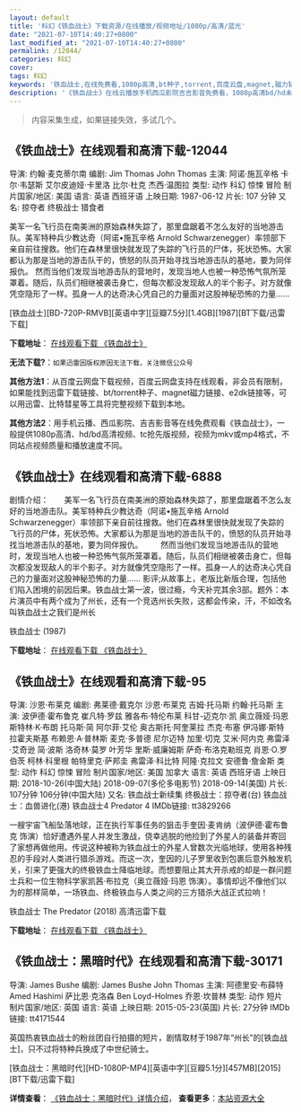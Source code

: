```yaml
---
layout: default
title: '科幻《铁血战士》下载资源/在线播放/视频地址/1080p/高清/蓝光'
date: "2021-07-10T14:40:27+0800"
last_modified_at: "2021-07-10T14:40:27+0800"
permalink: /12044/
categories: 科幻
cover:
tags: 科幻
keywords: '铁血战士,在线免费看,1080p高清,bt种子,torrent,百度云盘,magnet,磁力链,迅雷下载资源'
description: '《铁血战士》在线云播放手机西瓜影院吉吉影音免费看，1080p高清bd/hd未删减完整版和tc抢先枪版，mkv/mp4格式，附带bt/torrent种子、magnet/磁力链、百度云盘、网盘资源迅雷下载链接'
---
```


>内容采集生成，如果链接失效，多试几个。


## 《铁血战士》在线观看和高清下载-12044

导演: 约翰·麦克蒂尔南 编剧: Jim Thomas John Thomas 主演: 阿诺·施瓦辛格 卡尔·韦瑟斯 艾尔皮迪娅·卡里洛 比尔·杜克 杰西·温图拉 类型: 动作 科幻 惊悚 冒险 制片国家/地区: 美国 语言: 英语 西班牙语 上映日期: 1987-06-12 片长: 107 分钟 又名: 掠夺者 终极战士 猎食者

美军一名飞行员在南美洲的原始森林失踪了，那里盘踞着不怎么友好的当地游击队。美军特种兵少教达奇（阿诺•施瓦辛格 Arnold Schwarzenegger）率领部下亲自前往搜救。他们在森林里很快就发现了失踪的飞行员的尸体，死状恐怖。大家都认为那是当地的游击队干的，愤怒的队员开始寻找当地游击队的基地，要为同伴报仇。 然而当他们发现当地游击队的营地时，发现当地人也被一种恐怖气氛所笼罩着。随后，队员们相继被袭击身亡，但每次都没发现敌人的半个影子。对方就像凭空隐形了一样。孤身一人的达奇决心凭自己的力量面对这股神秘恐怖的力量……


[铁血战士][BD-720P-RMVB][英语中字][豆瓣7.5分][1.4GB][1987][BT下载/迅雷下载]

**下载地址**： [在线观看下载 《铁血战士》](https://www.btdx8.com/torrent/predator_1987.html) 


**无法下载?**：`如果迅雷因版权原因无法下载，关注微信公众号 `

**其他方法1**：从百度云网盘下载视频，百度云网盘支持在线观看，非会员有限制，如果能找到迅雷下载链接、bt/torrent种子、magnet磁力链接、e2dk链接等，可以用迅雷、比特彗星等工具将完整视频下载到本地。

**其他方法2**：用手机云播、西瓜影院、吉吉影音等在线免费观看《铁血战士》，一般提供1080p高清、hd/bd高清视频、tc抢先版视频，视频为mkv或mp4格式，不同站点视频质量和播放速度不同。


## 《铁血战士》在线观看和高清下载-6888

剧情介绍：　　美军一名飞行员在南美洲的原始森林失踪了，那里盘踞着不怎么友好的当地游击队。美军特种兵少教达奇（阿诺•施瓦辛格 Arnold Schwarzenegger）率领部下亲自前往搜救。他们在森林里很快就发现了失踪的飞行员的尸体，死状恐怖。大家都认为那是当地的游击队干的，愤怒的队员开始寻找当地游击队的基地，要为同伴报仇。 　　然而当他们发现当地游击队的营地时，发现当地人也被一种恐怖气氛所笼罩着。随后，队员们相继被袭击身亡，但每次都没发现敌人的半个影子。对方就像凭空隐形了一样。孤身一人的达奇决心凭自己的力量面对这股神秘恐怖的力量…… 影评;从故事上，老版比新版合理，包括他们陷入困境的前因后果。铁血战士第一波，很过瘾，今天补完其余3部。题外：本片演员中有两个成为了州长，还有一个竞选州长失败，这都会传染，汗，不如改名叫铁血战士之我们是州长


铁血战士 (1987)

**下载地址**： [在线观看下载 《铁血战士》](https://www.btbtdy.me/btdy/dy7974.html) 


## 《铁血战士》在线观看和高清下载-95

导演: 沙恩·布莱克 编剧: 弗莱德·戴克尔 沙恩·布莱克 吉姆·托马斯 约翰·托马斯 主演: 波伊德·霍布鲁克 崔凡特·罗兹 雅各布·特伦布莱 科甘-迈克尔·凯 奥立薇娅·玛恩 斯特林·K·布朗 托马斯·简 阿尔菲·艾伦 奥古斯托·阿奎莱拉 杰克·布塞 伊冯娜·斯特拉霍夫斯基 布赖恩·A·普林斯 麦克·多普德 尼尔迈特 加里·切克 艾米·阿内克 弗雷泽·艾奇逊 简·波斯 洛奇林·莫罗 叶芳华 里斯·威廉姆斯 萨奇·布洛克勒班克 肖恩·O.罗伯茨 柯林·科里根 帕特里克·萨邦圭 弗雷泽·科比特 阿隆·克拉文 安德鲁·詹金斯 类型: 动作 科幻 惊悚 冒险 制片国家/地区: 美国 加拿大 语言: 英语 西班牙语 上映日期: 2018-10-26(中国大陆) 2018-09-07(多伦多电影节) 2018-09-14(美国) 片长: 107分钟 106分钟(中国大陆) 又名: 铁血战士新续集 终极战士：掠夺者(台) 铁血战士：血兽进化(港) 铁血战士4 Predator 4 IMDb链接: tt3829266

一艘宇宙飞船坠落地球，正在执行军事任务的狙击手奎因·麦肯纳（波伊德·霍布鲁克 饰演）恰好遭遇外星人并发生激战，侥幸逃脱的他捡到了外星人的装备并寄回了家想再做他用。传说这种被称为铁血战士的外星人曾数次光临地球，使用各种残忍的手段对人类进行猎杀游戏。而这一次，奎因的儿子罗里收到包裹后意外触发机关，引来了更强大的终极铁血士降临地球。而想要阻止其大开杀戒的却是一群问题士兵和一位生物科学家凯茜·布拉克（奥立薇娅·玛恩 饰演）。事情却远不像他们以为的那样简单，一场铁血、终极铁血与人类之间的三方猎杀大战正式拉响！


铁血战士 The Predator (2018) 高清迅雷下载

**下载地址**： [在线观看下载 《铁血战士》](https://www.xl720.com/thunder/32789.html) 


## 《铁血战士：黑暗时代》在线观看和高清下载-30171

导演: James Bushe 编剧: James Bushe John Thomas 主演: 阿德里安·布薛特 Amed Hashimi 萨比恩·克洛森 Ben Loyd-Holmes 乔恩·坎普林 类型: 动作 短片 制片国家/地区: 英国 语言: 英语 上映日期: 2015-05-23(英国) 片长: 27分钟 IMDb链接: tt4171544

英国热衷铁血战士的粉丝团自行拍摄的短片，剧情取材于1987年“州长”的[铁血战士]，只不过将特种兵换成了中世纪骑士。


[铁血战士：黑暗时代][HD-1080P-MP4][英语中字][豆瓣5.1分][457MB][2015][BT下载/迅雷下载]

**详情查看**： [《铁血战士：黑暗时代》详情介绍](/movie/30171/)， **查看更多**：[本站资源大全](/movie/t/all/)

